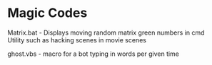 # Magic Codes
Matrix.bat - Displays moving random matrix green numbers in cmd    
Utility such as hacking scenes in movie scenes    

ghost.vbs - macro for a bot typing in words per given time

